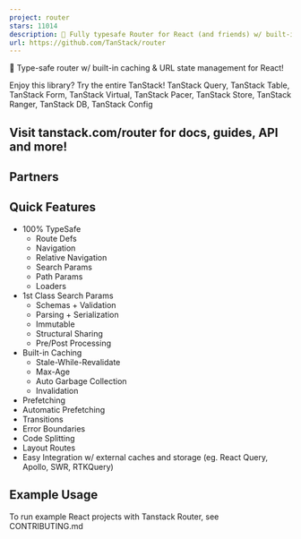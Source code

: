 ```yaml
---
project: router
stars: 11014
description: 🤖 Fully typesafe Router for React (and friends) w/ built-in caching, 1st class search-param APIs, client-side cache integration and isomorphic rendering.
url: https://github.com/TanStack/router
---
```


🤖 Type-safe router w/ built-in caching & URL state management for React!

Enjoy this library? Try the entire TanStack! TanStack Query, TanStack Table, TanStack Form, TanStack Virtual, TanStack Pacer, TanStack Store, TanStack Ranger, TanStack DB, TanStack Config

Visit tanstack.com/router for docs, guides, API and more!
---------------------------------------------------------

Partners
--------

  

  

  

  

  

  

  

  

  

Quick Features
--------------

-   100% TypeSafe
    -   Route Defs
    -   Navigation
    -   Relative Navigation
    -   Search Params
    -   Path Params
    -   Loaders
-   1st Class Search Params
    -   Schemas + Validation
    -   Parsing + Serialization
    -   Immutable
    -   Structural Sharing
    -   Pre/Post Processing
-   Built-in Caching
    -   Stale-While-Revalidate
    -   Max-Age
    -   Auto Garbage Collection
    -   Invalidation
-   Prefetching
-   Automatic Prefetching
-   Transitions
-   Error Boundaries
-   Code Splitting
-   Layout Routes
-   Easy Integration w/ external caches and storage (eg. React Query, Apollo, SWR, RTKQuery)

Example Usage
-------------

To run example React projects with Tanstack Router, see CONTRIBUTING.md
